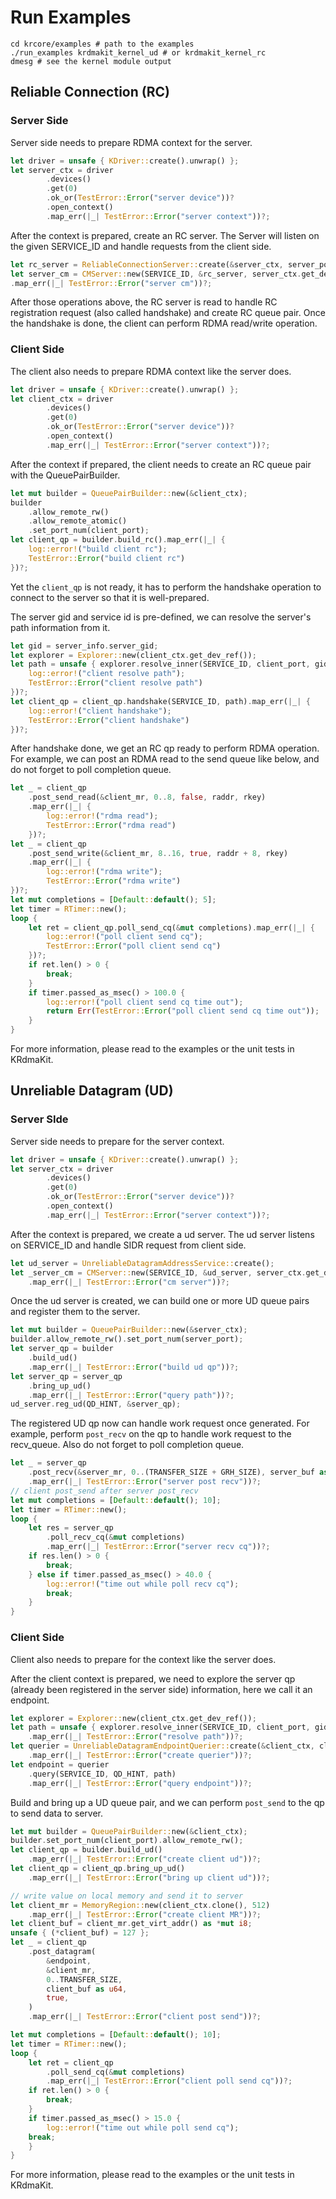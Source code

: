 # Run Examples

```shell
cd krcore/examples # path to the examples
./run_examples krdmakit_kernel_ud # or krdmakit_kernel_rc
dmesg # see the kernel module output
```

## Reliable Connection (RC)

### Server Side

Server side needs to prepare RDMA context for the server.
```rust
let driver = unsafe { KDriver::create().unwrap() };
let server_ctx = driver
        .devices()
        .get(0)
        .ok_or(TestError::Error("server device"))?
        .open_context()
        .map_err(|_| TestError::Error("server context"))?;
```

After the context is prepared, create an RC server.
The Server will listen on the given SERVICE_ID and handle requests from the client side.
```rust
let rc_server = ReliableConnectionServer::create(&server_ctx, server_port);
let server_cm = CMServer::new(SERVICE_ID, &rc_server, server_ctx.get_dev_ref())
.map_err(|_| TestError::Error("server cm"))?;
```

After those operations above, the RC server is read to handle RC registration request (also called handshake) and create RC queue pair.
Once the handshake is done, the client can perform RDMA read/write operation.

### Client Side

The client also needs to prepare RDMA context like the server does.
```rust
let driver = unsafe { KDriver::create().unwrap() };
let client_ctx = driver
        .devices()
        .get(0)
        .ok_or(TestError::Error("server device"))?
        .open_context()
        .map_err(|_| TestError::Error("server context"))?;

```

After the context if prepared, the client needs to create an RC queue pair with the QueuePairBuilder.
```rust
let mut builder = QueuePairBuilder::new(&client_ctx);
builder
    .allow_remote_rw()
    .allow_remote_atomic()
    .set_port_num(client_port);
let client_qp = builder.build_rc().map_err(|_| {
    log::error!("build client rc"); 
    TestError::Error("build client rc")
})?;
```

Yet the `client_qp` is not ready, it has to perform the handshake operation to connect to the server so that it is well-prepared.

The server gid and service id is pre-defined, we can resolve the server's path information from it.

```rust
let gid = server_info.server_gid;
let explorer = Explorer::new(client_ctx.get_dev_ref());
let path = unsafe { explorer.resolve_inner(SERVICE_ID, client_port, gid) }.map_err(|_| {
    log::error!("client resolve path");
    TestError::Error("client resolve path")
})?;
let client_qp = client_qp.handshake(SERVICE_ID, path).map_err(|_| {
    log::error!("client handshake");
    TestError::Error("client handshake")
})?;
```

After handshake done, we get an RC qp ready to perform RDMA operation. For example, we can post an RDMA read to the send queue like below, and do not forget to poll completion queue.
```rust
let _ = client_qp
    .post_send_read(&client_mr, 0..8, false, raddr, rkey)
    .map_err(|_| {
        log::error!("rdma read");
        TestError::Error("rdma read")
    })?;
let _ = client_qp
    .post_send_write(&client_mr, 8..16, true, raddr + 8, rkey)
    .map_err(|_| {
        log::error!("rdma write");
        TestError::Error("rdma write")
})?;
let mut completions = [Default::default(); 5];
let timer = RTimer::new();
loop {
    let ret = client_qp.poll_send_cq(&mut completions).map_err(|_| {
        log::error!("poll client send cq");
        TestError::Error("poll client send cq")
    })?;
    if ret.len() > 0 {
        break;
    }
    if timer.passed_as_msec() > 100.0 {
        log::error!("poll client send cq time out");
        return Err(TestError::Error("poll client send cq time out"));
    }
}
```

For more information, please read to the examples or the unit tests in KRdmaKit.

## Unreliable Datagram (UD)

### Server SIde
Server side needs to prepare for the server context.
```rust
let driver = unsafe { KDriver::create().unwrap() };
let server_ctx = driver
        .devices()
        .get(0)
        .ok_or(TestError::Error("server device"))?
        .open_context()
        .map_err(|_| TestError::Error("server context"))?;
```

After the context is prepared, we create a ud server. The ud server listens on SERVICE_ID and handle SIDR request from client side.
```rust
let ud_server = UnreliableDatagramAddressService::create();
let _server_cm = CMServer::new(SERVICE_ID, &ud_server, server_ctx.get_dev_ref())
    .map_err(|_| TestError::Error("cm server"))?;
```

Once the ud server is created, we can build one or more UD queue pairs and register them to the server.
```rust
let mut builder = QueuePairBuilder::new(&server_ctx);
builder.allow_remote_rw().set_port_num(server_port);
let server_qp = builder
    .build_ud()
    .map_err(|_| TestError::Error("build ud qp"))?;
let server_qp = server_qp
    .bring_up_ud()
    .map_err(|_| TestError::Error("query path"))?;
ud_server.reg_ud(QD_HINT, &server_qp);
```

The registered UD qp now can handle work request once generated.
For example, perform `post_recv` on the qp to handle work request to the recv_queue.
Also do not forget to poll completion queue.
```rust
let _ = server_qp
    .post_recv(&server_mr, 0..(TRANSFER_SIZE + GRH_SIZE), server_buf as u64)
    .map_err(|_| TestError::Error("server post recv"))?;
// client post_send after server post_recv
let mut completions = [Default::default(); 10];
let timer = RTimer::new();
loop {
    let res = server_qp
        .poll_recv_cq(&mut completions)
        .map_err(|_| TestError::Error("server recv cq"))?;
    if res.len() > 0 {
        break;
    } else if timer.passed_as_msec() > 40.0 {
        log::error!("time out while poll recv cq");
        break;
    }
}
```

### Client Side

Client also needs to prepare for the context like the server does.

After the client context is prepared, we need to explore the server qp (already been registered in the server side) information, here we call it an endpoint.

```rust
let explorer = Explorer::new(client_ctx.get_dev_ref());
let path = unsafe { explorer.resolve_inner(SERVICE_ID, client_port, gid) }
    .map_err(|_| TestError::Error("resolve path"))?;
let querier = UnreliableDatagramEndpointQuerier::create(&client_ctx, client_port)
    .map_err(|_| TestError::Error("create querier"))?;
let endpoint = querier
    .query(SERVICE_ID, QD_HINT, path)
    .map_err(|_| TestError::Error("query endpoint"))?;
```

Build and bring up a UD queue pair, and we can perform `post_send` to the qp to send data to server.
```rust
let mut builder = QueuePairBuilder::new(&client_ctx);
builder.set_port_num(client_port).allow_remote_rw();
let client_qp = builder.build_ud()
    .map_err(|_| TestError::Error("create client ud"))?;
let client_qp = client_qp.bring_up_ud()
    .map_err(|_| TestError::Error("bring up client ud"))?;

// write value on local memory and send it to server
let client_mr = MemoryRegion::new(client_ctx.clone(), 512)
    .map_err(|_| TestError::Error("create client MR"))?;
let client_buf = client_mr.get_virt_addr() as *mut i8;
unsafe { (*client_buf) = 127 };
let _ = client_qp
    .post_datagram(
        &endpoint,
        &client_mr,
        0..TRANSFER_SIZE,
        client_buf as u64,
        true,
    )
    .map_err(|_| TestError::Error("client post send"))?;

let mut completions = [Default::default(); 10];
let timer = RTimer::new();
loop {
    let ret = client_qp
        .poll_send_cq(&mut completions)
        .map_err(|_| TestError::Error("client poll send cq"))?;
    if ret.len() > 0 {
        break;
    }
    if timer.passed_as_msec() > 15.0 {
        log::error!("time out while poll send cq");
    break;
    }
}
```

For more information, please read to the examples or the unit tests in KRdmaKit.
